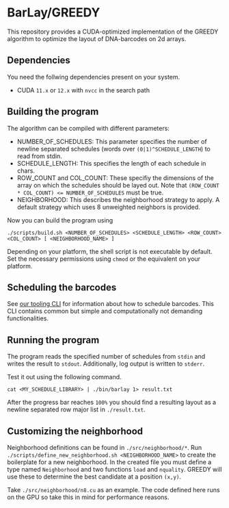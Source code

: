 # BarLay/GREEDY

This repository provides a CUDA-optimized implementation of the GREEDY algorithm to optimize the layout of DNA-barcodes on 2d arrays.

## Dependencies

You need the follwing dependencies present on your system.

- CUDA `11.x` or `12.x` with `nvcc` in the search path

## Building the program

The algorithm can be compiled with different parameters:

- NUMBER_OF_SCHEDULES: This parameter specifies the number of newline separated schedules (words over `(0|1)^SCHEDULE_LENGTH`) to read from stdin.
- SCHEDULE_LENGTH: This specifies the length of each schedule in chars.
- ROW_COUNT and COL_COUNT: These specifiy the dimensions of the array on which the schedules should be layed out. Note that `(ROW_COUNT * COL_COUNT) <= NUMBER_OF_SCHEDULES` must be true.
- NEIGHBORHOOD: This describes the neighborhood strategy to apply. A default strategy which uses 8 unweighted neighbors is provided.

Now you can build the program using

```
./scripts/build.sh <NUMBER_OF_SCHEDULES> <SCHEDULE_LENGTH> <ROW_COUNT> <COL_COUNT> [ <NEIGHBORHOOD_NAME> ]
```

Depending on your platform, the shell script is not executable by default. Set the necessary permissions using `chmod` or the equivalent on your platform.

## Scheduling the barcodes

See [our tooling CLI](../tooling/README.md) for information about how to schedule barcodes.
This CLI contains common but simple and computationally not demanding functionalities.

## Running the program

The program reads the specified number of schedules from `stdin` and writes the result to `stdout`. Additionally, log output is written to `stderr`.

Test it out using the following command.

```
cat <MY_SCHEDULE_LIBRARY> | ./bin/barlay 1> result.txt
```

After the progress bar reaches `100%` you should find a resulting layout as a newline separated row major list in `./result.txt`.

## Customizing the neighborhood

Neighborhood definitions can be found in `./src/neighborhood/*`.
Run `./scripts/define_new_neighborhood.sh <NEIGHBORHOOD_NAME>` to create the boilerplate for a new neighborhood.
In the created file you must define a type named `Neighborhood` and two functions `load` and `nquality`. GREEDY will use these to determine the best candidate at a position `(x,y)`.

Take `./src/neighborhood/n8.cu` as an example.
The code defined here runs on the GPU so take this in mind for performance reasons.